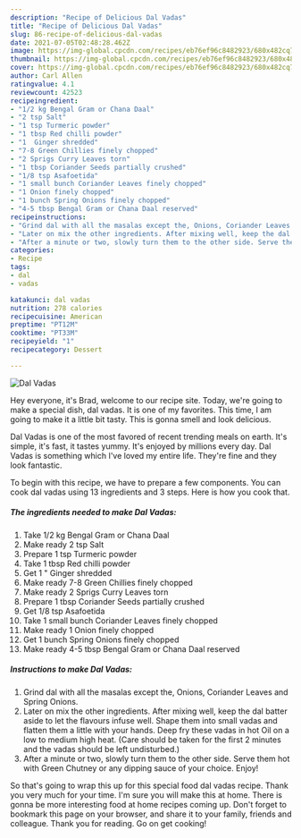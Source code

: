 ```yaml
---
description: "Recipe of Delicious Dal Vadas"
title: "Recipe of Delicious Dal Vadas"
slug: 86-recipe-of-delicious-dal-vadas
date: 2021-07-05T02:48:28.462Z
image: https://img-global.cpcdn.com/recipes/eb76ef96c8482923/680x482cq70/dal-vadas-recipe-main-photo.jpg
thumbnail: https://img-global.cpcdn.com/recipes/eb76ef96c8482923/680x482cq70/dal-vadas-recipe-main-photo.jpg
cover: https://img-global.cpcdn.com/recipes/eb76ef96c8482923/680x482cq70/dal-vadas-recipe-main-photo.jpg
author: Carl Allen
ratingvalue: 4.1
reviewcount: 42523
recipeingredient:
- "1/2 kg Bengal Gram or Chana Daal"
- "2 tsp Salt"
- "1 tsp Turmeric powder"
- "1 tbsp Red chilli powder"
- "1  Ginger shredded"
- "7-8 Green Chillies finely chopped"
- "2 Sprigs Curry Leaves torn"
- "1 tbsp Coriander Seeds partially crushed"
- "1/8 tsp Asafoetida"
- "1 small bunch Coriander Leaves finely chopped"
- "1 Onion finely chopped"
- "1 bunch Spring Onions finely chopped"
- "4-5 tbsp Bengal Gram or Chana Daal reserved"
recipeinstructions:
- "Grind dal with all the masalas except the, Onions, Coriander Leaves and Spring Onions."
- "Later on mix the other ingredients. After mixing well, keep the dal batter aside to let the flavours infuse well. Shape them into small vadas and flatten them a little with your hands. Deep fry these vadas in hot Oil on a low to medium high heat. (Care should be taken for the first 2 minutes and the vadas should be left undisturbed.)"
- "After a minute or two, slowly turn them to the other side. Serve them hot with Green Chutney or any dipping sauce of your choice. Enjoy!"
categories:
- Recipe
tags:
- dal
- vadas

katakunci: dal vadas 
nutrition: 278 calories
recipecuisine: American
preptime: "PT12M"
cooktime: "PT33M"
recipeyield: "1"
recipecategory: Dessert

---
```



![Dal Vadas](https://img-global.cpcdn.com/recipes/eb76ef96c8482923/680x482cq70/dal-vadas-recipe-main-photo.jpg)

Hey everyone, it's Brad, welcome to our recipe site. Today, we're going to make a special dish, dal vadas. It is one of my favorites. This time, I am going to make it a little bit tasty. This is gonna smell and look delicious.

Dal Vadas is one of the most favored of recent trending meals on earth. It's simple, it's fast, it tastes yummy. It's enjoyed by millions every day. Dal Vadas is something which I've loved my entire life. They're fine and they look fantastic.




To begin with this recipe, we have to prepare a few components. You can cook dal vadas using 13 ingredients and 3 steps. Here is how you cook that.

<!--inarticleads1-->

##### The ingredients needed to make Dal Vadas:

1. Take 1/2 kg Bengal Gram or Chana Daal
1. Make ready 2 tsp Salt
1. Prepare 1 tsp Turmeric powder
1. Take 1 tbsp Red chilli powder
1. Get 1 &#34; Ginger shredded
1. Make ready 7-8 Green Chillies finely chopped
1. Make ready 2 Sprigs Curry Leaves torn
1. Prepare 1 tbsp Coriander Seeds partially crushed
1. Get 1/8 tsp Asafoetida
1. Take 1 small bunch Coriander Leaves finely chopped
1. Make ready 1 Onion finely chopped
1. Get 1 bunch Spring Onions finely chopped
1. Make ready 4-5 tbsp Bengal Gram or Chana Daal reserved




<!--inarticleads2-->

##### Instructions to make Dal Vadas:

1. Grind dal with all the masalas except the, Onions, Coriander Leaves and Spring Onions.
1. Later on mix the other ingredients. After mixing well, keep the dal batter aside to let the flavours infuse well. Shape them into small vadas and flatten them a little with your hands. Deep fry these vadas in hot Oil on a low to medium high heat. (Care should be taken for the first 2 minutes and the vadas should be left undisturbed.)
1. After a minute or two, slowly turn them to the other side. Serve them hot with Green Chutney or any dipping sauce of your choice. Enjoy!




So that's going to wrap this up for this special food dal vadas recipe. Thank you very much for your time. I'm sure you will make this at home. There is gonna be more interesting food at home recipes coming up. Don't forget to bookmark this page on your browser, and share it to your family, friends and colleague. Thank you for reading. Go on get cooking!
